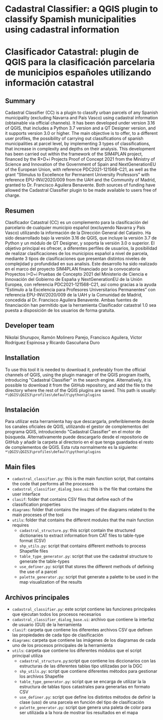 # Cadastral Classifier: a QGIS plugin to classify Spamish municipalities using cadastral information
# Clasificador Catastral: plugin de QGIS para la clasificación parcelaria de municipios españoles utilizando información catastral

## Summary
Cadastral Classifier (CC) is a plugin to classify urban parcels of any Spanish municipality (excluding Navarra and País Vasco) using cadastral information (obtainable via official channels). It has been developed under version 3.16 of QGIS, that includes a Python 3.7 version and a QT Designer version, and it supports version 3.0 or higher. The main objective is to offer, to a different user profiles, the possibility of carrying out classifications of spanish municipalities at parcel level, by implementing 3 types of classifications, that increase in complexity and depths on their analysis. This development has been carried out within the framework of the SIM4PLAN project, financed by the R+D+i Projects Proof of Concept 2021 from the Ministry of Science and Innovation of the Government of Spain and NextGenerationEU of the European Union, with reference PDC2021-121568-C21, as well as the grant “Stimulus to Excellence for Permanent University Professors” with reference EPU-INV/2020/009 from the UAH and the Community of Madrid, granted to Dr. Francisco Aguilera Benavente. Both sources of funding have allowed the Cadastral Classifier plugin to be made available to users free of charge.

## Resumen
Clasificador Catastral (CC) es un complemento para la clasificación del parcelario de cualquier municipio español (excluyendo Navarra y País Vasco) utilizando la información de la Dirección General del Catastro. Ha sido desarrollado bajo la versión 3.16 de QGIS, que incluye la versión 3.7 de Python y un módulo de QT Designer, y soporta la versión 3.0 o superior. El objetivo principal es ofrecer, a diferentes perfiles de usuarios, la posibilidad de realizar clasificaciones de los municipios español a nivel de parcela, mediante 3 tipos de clasificaciones que presentan distintos niveles de complejidad y profundidad en sus analisis. Este desarrollo ha sido realizado en el marco del proyecto SIM4PLAN financiado por la convocatoria Proyectos I+D+i Pruebas de Concepto 2021 del Ministerio de Ciencia e Innovación del Gobierno de España y  NextGenerationEU de la Unión Europea, con referencia PDC2021-121568-C21, así como gracias a la ayuda “Estímulo a la Excelencia para Profesores Universitarios Permanentes” con referencia EPU-INV/2020/009 de la UAH y la Comunidad de Madrid, concedida al Dr. Francisco Aguilera Benavente. Ambas fuentes de financiación han permitido que la herramienta Clasificador catastral 1.0  sea puesta a disposición de los usuarios de forma gratuita.

## Developer team
Nikolai Shurupov, Ramón Molinero Parejo, Francisco Aguilera, Victor Rodríguez Espinosa y Ricardo Gascuñana Duro

## Installation
To use this tool it is needed to download it, preferably from the official channels of QGIS, using the plugin manager of the QGIS program itselfs, introducing "Cadastral Classifier" in the search engine. Alternatively, it is possible to download it from the GitHub repository, and add the file to the directory where the rest of the QGIS plugins are saved. This path is usually: `*\QGIS\QGIS3\profiles\default\python\plugins`

## Instalación
Para utilizar esta herramienta hay que descargarla, preferiblemente desde los canales oficiales de QGIS, utilizando el gestor de complementos del programa QGIS, introduciendo "Cadastral Classifier" en el motor de búsqueda. Alternativamente puede descargarlo desde el repositorio de GitHub y añadir la carpeta al directorio en el que tenga guardados el resto de complementos de QGIS. Esta ruta normalmente es la siguiente: `*\QGIS\QGIS3\profiles\default\python\plugins`

## Main files
* `cadastral_classifier.py`: this is the main function script, that contains the code that performs all the processes
* `cadastral_classifier_dialog_base.ui`: this is the file that contains the user interface
* `clasif`: folder that contains CSV files that define each of the classification properties
* `diagrams`: folder that contains the images of the diagrams related to the main proceses of the tool
* `utils`: folder that contains the different modules that the main function requires
  - `cadastral_structure.py`: this script contain the structured dictionaries to extract information from CAT files to table-type format (CSV)
  - `shp_utils.py`: script that contains different methods to process Shapefile files
  - `table_type_generator.py`: script that use the cadastral structure to generate the table-types
  - `use_definer.py`: script that stores the different methods of defining the use of a parcel
  - `palette_generator.py`: script that generate a palette to be used in the map visualization of the results

## Archivos principales
* `cadastral_classifier.py`: este script contiene las funciones principales que ejecutan todos los procesos necesarios
* `cadastral_classifier_dialog_base.ui`: archivo que contiene la interfaz de usuario (GUI) de la herramienta
* `clasif`: carpeta que contiene los diferentes archivos CSV que definen las propiedades de cada tipo de clasificación
* `diagrams`: carpeta que contiene las imágenes de los diagramas de cada uno de los procesos principales de la herramienta
* `utils`: carpeta que contiene los diferentes módulos que el script principal utiliza
  - `cadastral_structure.py`:script que contiene los diccionarios con las estructuras de las diferentes tablas tipo utilizadas por la DGC
  - `shp_utils.py`: script que contiene diferentes métodos para gestionar los archivos Shapefile
  - `table_type_generator.py`: script que se encarga de utilizar la la estructura de tablas tipos catastrales para generarlas en formato CSV
  - `use_definer.py`: script que define los distintos métodos de definir la clase (uso) de una parcela en función del tipo de clasificación
  - `palette_generator.py`: script que genera una paleta de color para ser utilizada a la hora de mostrar los resultados en el mapa


